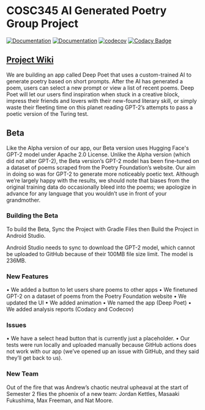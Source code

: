 # COSC345 AI Generated Poetry Group Project
[![Documentation](https://github.com/jordankettles/345-group-project/actions/workflows/documentation.yml/badge.svg)](https://github.com/jordankettles/345-group-project/actions/workflows/documentation.yml)
[![Documentation](https://github.com/jordankettles/345-group-project/actions/workflows/android.yml/badge.svg)](https://github.com/jordankettles/345-group-project/actions/workflows/android.yml)
[![codecov](https://codecov.io/gh/jordankettles/345-group-project/branch/main/graph/badge.svg?token=O6ADELJECI)](https://codecov.io/gh/jordankettles/345-group-project)
[![Codacy Badge](https://app.codacy.com/project/badge/Grade/54b9bb2d15b14967853a825d9a0b5d87)](https://www.codacy.com/gh/jordankettles/345-group-project/dashboard?utm_source=github.com&amp;utm_medium=referral&amp;utm_content=jordankettles/345-group-project&amp;utm_campaign=Badge_Grade)
## [Project Wiki](https://github.com/jordankettles/345-group-project/wiki/)
We are building an app called Deep Poet that uses a custom-trained AI to generate poetry based on short prompts. After the AI has generated a poem, users can select a new prompt or view a list of recent poems. Deep Poet will let our users find inspiration when stuck in a creative block, impress their friends and lovers with their new-found literary skill, or simply waste their fleeting time on this planet reading GPT-2’s attempts to pass a poetic version of the Turing test.

## Beta
Like the Alpha version of our app, our Beta version uses Hugging Face's GPT-2 model under Apache 2.0 License. Unlike the Alpha version (which did not alter GPT-2), the Beta version’s GPT-2 model has been fine-tuned on a dataset of poems scraped from the Poetry Foundation’s website. Our aim in doing so was for GPT-2 to generate more noticeably poetic text. Although we’re largely happy with the results, we should note that biases from the original training data do occasionally bleed into the poems; we apologize in advance for any language that you wouldn’t use in front of your grandmother. 

### Building the Beta
To build the Beta, Sync the Project with Gradle Files then Build the Project in Android Studio.

Android Studio needs to sync to download the GPT-2 model, which cannot be uploaded to GitHub
because of their 100MB file size limit. The model is 236MB.

### New Features
•	We added a button to let users share poems to other apps
•	We finetuned GPT-2 on a dataset of poems from the Poetry Foundation website
•	We updated the UI
•	We added animation
•	We named the app (Deep Poet)
• We added analysis reports (Codacy and Codecov)

### Issues
•	We have a select head button that is currently just a placeholder. 
•	Our tests were run locally and uploaded manually because GitHub actions does not work with our app (we’ve opened up an issue with GitHub, and they said they’ll get back to us).

### New Team
Out of the fire that was Andrew’s chaotic neutral upheaval at the start of Semester 2 flies the phoenix of a new team: Jordan Kettles, Masaaki Fukushima, Max Freeman, and Nat Moore. 
